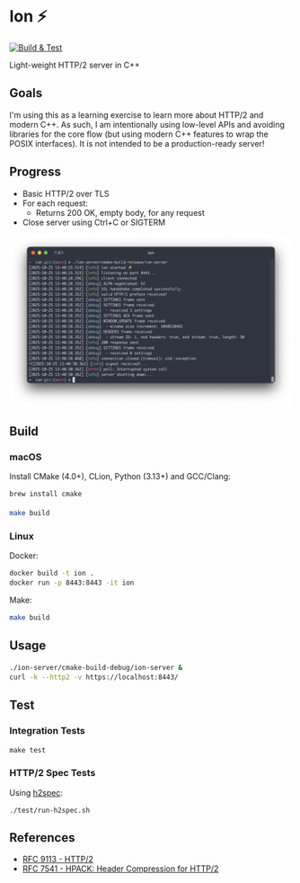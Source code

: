 # Ion :zap:

[![Build & Test](https://github.com/rhargreaves/ion/actions/workflows/build.yml/badge.svg)](https://github.com/rhargreaves/ion/actions/workflows/build.yml)

Light-weight HTTP/2 server in C++

## Goals

I'm using this as a learning exercise to learn more about HTTP/2 and modern C++.
As such, I am intentionally using low-level APIs and avoiding libraries for the core flow (but using modern C++ features to wrap the POSIX interfaces).
It is not intended to be a production-ready server!

## Progress

* Basic HTTP/2 over TLS
* For each request:
    * Returns 200 OK, empty body, for any request
* Close server using Ctrl+C or SIGTERM

<p align="center">
<img src="docs/screenshot.png" alt="ion screenshot" title="ion screenshot">
</p>

## Build

### macOS

Install CMake (4.0+), CLion, Python (3.13+) and GCC/Clang:

```sh
brew install cmake

make build
```

### Linux

Docker:

```sh
docker build -t ion .
docker run -p 8443:8443 -it ion
```

Make:

```sh
make build
```

## Usage

```sh
./ion-server/cmake-build-debug/ion-server &
curl -k --http2 -v https://localhost:8443/
```

## Test

### Integration Tests

```
make test
```

### HTTP/2 Spec Tests

Using [h2spec](https://github.com/summerwind/h2spec):

```
./test/run-h2spec.sh
```

## References

* [RFC 9113 - HTTP/2](https://datatracker.ietf.org/doc/html/rfc9113)
* [RFC 7541 - HPACK: Header Compression for HTTP/2](https://datatracker.ietf.org/doc/html/rfc7541)
